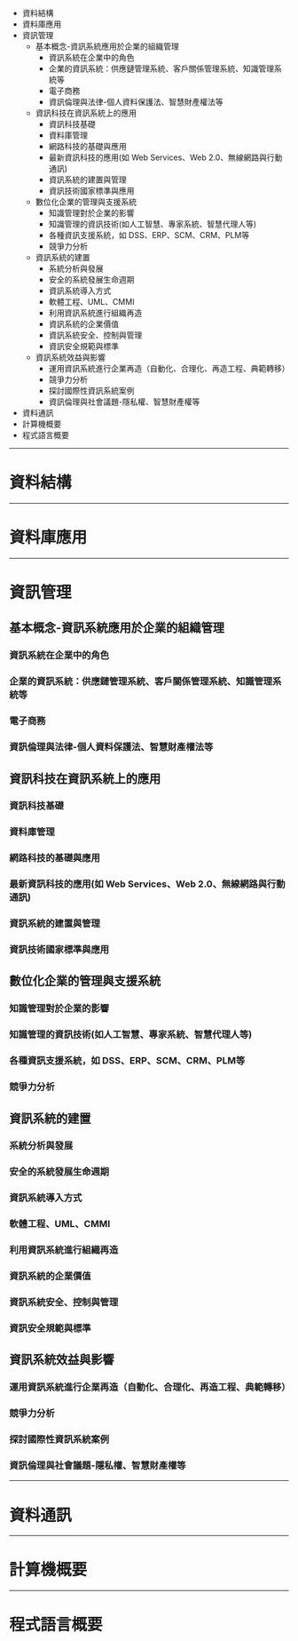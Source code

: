 <!-- MarkdownTOC -->

- 資料結構
- 資料庫應用
- 資訊管理
	- 基本概念-資訊系統應用於企業的組織管理
		- 資訊系統在企業中的角色
		- 企業的資訊系統：供應鏈管理系統、客戶關係管理系統、知識管理系統等
		- 電子商務
		- 資訊倫理與法律-個人資料保護法、智慧財產權法等
	- 資訊科技在資訊系統上的應用
		- 資訊科技基礎
		- 資料庫管理
		- 網路科技的基礎與應用
		- 最新資訊科技的應用\(如 Web Services、Web 2.0、無線網路與行動通訊\)
		- 資訊系統的建置與管理
		- 資訊技術國家標準與應用
	- 數位化企業的管理與支援系統
		- 知識管理對於企業的影響
		- 知識管理的資訊技術\(如人工智慧、專家系統、智慧代理人等\)
		- 各種資訊支援系統，如 DSS、ERP、SCM、CRM、PLM等
		- 競爭力分析
	- 資訊系統的建置
		- 系統分析與發展
		- 安全的系統發展生命週期
		- 資訊系統導入方式
		- 軟體工程、UML、CMMI
		- 利用資訊系統進行組織再造
		- 資訊系統的企業價值
		- 資訊系統安全、控制與管理
		- 資訊安全規範與標準
	- 資訊系統效益與影響
		- 運用資訊系統進行企業再造（自動化、合理化、再造工程、典範轉移）
		- 競爭力分析
		- 探討國際性資訊系統案例
		- 資訊倫理與社會議題-隱私權、智慧財產權等
- 資料通訊
- 計算機概要
- 程式語言概要

<!-- /MarkdownTOC -->

---

# 資料結構

---

# 資料庫應用

---

# 資訊管理
## 基本概念-資訊系統應用於企業的組織管理
### 資訊系統在企業中的角色
### 企業的資訊系統：供應鏈管理系統、客戶關係管理系統、知識管理系統等
### 電子商務
### 資訊倫理與法律-個人資料保護法、智慧財產權法等

## 資訊科技在資訊系統上的應用
### 資訊科技基礎
### 資料庫管理
### 網路科技的基礎與應用
### 最新資訊科技的應用(如 Web Services、Web 2.0、無線網路與行動通訊)
### 資訊系統的建置與管理
### 資訊技術國家標準與應用

## 數位化企業的管理與支援系統
### 知識管理對於企業的影響
### 知識管理的資訊技術(如人工智慧、專家系統、智慧代理人等)
### 各種資訊支援系統，如 DSS、ERP、SCM、CRM、PLM等
### 競爭力分析

## 資訊系統的建置
### 系統分析與發展
### 安全的系統發展生命週期
### 資訊系統導入方式
### 軟體工程、UML、CMMI
### 利用資訊系統進行組織再造
### 資訊系統的企業價值
### 資訊系統安全、控制與管理
### 資訊安全規範與標準

## 資訊系統效益與影響
### 運用資訊系統進行企業再造（自動化、合理化、再造工程、典範轉移）
### 競爭力分析
### 探討國際性資訊系統案例
### 資訊倫理與社會議題-隱私權、智慧財產權等

---

# 資料通訊

---

# 計算機概要

---

# 程式語言概要